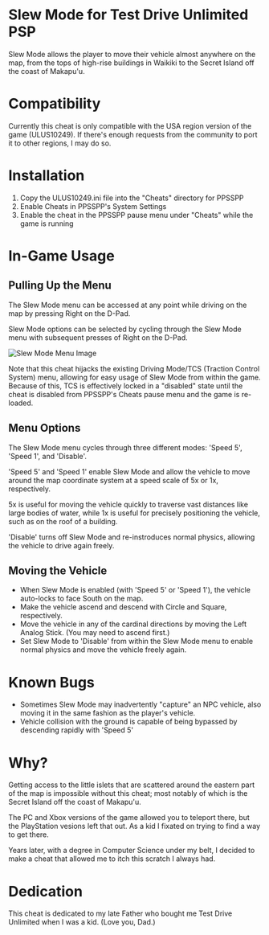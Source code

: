 # Slew Mode for Test Drive Unlimited PSP

Slew Mode allows the player to move their vehicle almost anywhere on the map, from the tops of high-rise buildings in Waikiki to the Secret Island off the coast of Makapu'u.

# Compatibility

Currently this cheat is only compatible with the USA region version of the game (ULUS10249). If there's enough requests from the community to port it to other regions, I may do so.

# Installation

1. Copy the ULUS10249.ini file into the "Cheats" directory for PPSSPP
2. Enable Cheats in PPSSPP's System Settings
3. Enable the cheat in the PPSSPP pause menu under "Cheats" while the game is running

# In-Game Usage

## Pulling Up the Menu

The Slew Mode menu can be accessed at any point while driving on the map by pressing Right on the D-Pad. 

Slew Mode options can be selected by cycling through the Slew Mode menu with subsequent presses of Right on the D-Pad.

![Slew Mode Menu Image](https://github.com/christorrella/TDU-Slew-Mode/blob/main/SlewModeMenu.png?raw=true)

Note that this cheat hijacks the existing Driving Mode/TCS (Traction Control System) menu, allowing for easy usage of Slew Mode from within the game. Because of this, TCS is effectively locked in a "disabled" state until the cheat is disabled from PPSSPP's Cheats pause menu and the game is re-loaded.

## Menu Options
The Slew Mode menu cycles through three different modes: 'Speed 5', 'Speed 1', and 'Disable'.

'Speed 5' and 'Speed 1' enable Slew Mode and allow the vehicle to move around the map coordinate system at a speed scale of 5x or 1x, respectively. 

5x is useful for moving the vehicle quickly to traverse vast distances like large bodies of water, while 1x is useful for precisely positioning the vehicle, such as on the roof of a building. 

'Disable' turns off Slew Mode and re-instroduces normal physics, allowing the vehicle to drive again freely.

## Moving the Vehicle

* When Slew Mode is enabled (with 'Speed 5' or 'Speed 1'), the vehicle auto-locks to face South on the map.
* Make the vehicle ascend and descend with Circle and Square, respectively.
* Move the vehicle in any of the cardinal directions by moving the Left Analog Stick. (You may need to ascend first.)
* Set Slew Mode to 'Disable' from within the Slew Mode menu to enable normal physics and move the vehicle freely again.

# Known Bugs
* Sometimes Slew Mode may inadvertently "capture" an NPC vehicle, also moving it in the same fashion as the player's vehicle.
* Vehicle collision with the ground is capable of being bypassed by descending rapidly with 'Speed 5'

# Why?
Getting access to the little islets that are scattered around the eastern part of the map is impossible without this cheat; most notably of which is the Secret Island off the coast of Makapu'u. 

The PC and Xbox versions of the game allowed you to teleport there, but the PlayStation vesions left that out. As a kid I fixated on trying to find a way to get there. 

Years later, with a degree in Computer Science under my belt, I decided to make a cheat that allowed me to itch this scratch I always had.

# Dedication
This cheat is dedicated to my late Father who bought me Test Drive Unlimited when I was a kid. (Love you, Dad.)

